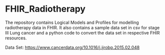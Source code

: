 # FHIR_Radiotherapy
The repository contains Logical Models and Profiles for modelling radiotherapy data in FHIR. It also contains a sample data set in csv for stage III Lung cancer and a python code to convert the data set in respective FHIR resources.

Data Set: https://www.cancerdata.org/10.1016/j.ijrobp.2015.02.048 
